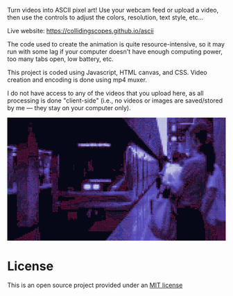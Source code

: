 Turn videos into ASCII pixel art! Use your webcam feed or upload a video, then use the controls to adjust the colors, resolution, text style, etc...

Live website: https://collidingscopes.github.io/ascii

The code used to create the animation is quite resource-intensive, so it may run with some lag if your computer doesn't have enough computing power, too many tabs open, low battery, etc.

This project is coded using Javascript, HTML canvas, and CSS. Video creation and encoding is done using mp4 muxer.

I do not have access to any of the videos that you upload here, as all processing is done "client-side" (i.e., no videos or images are saved/stored by me — they stay on your computer only).

<img src="/assets/metro.png">

License
=======
This is an open source project provided under an <a href="https://opensource.org/license/MIT">MIT license</a>